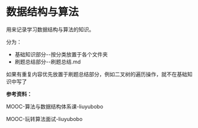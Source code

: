 # 数据结构与算法

用来记录学习数据结构与算法的知识。

分为：

* 基础知识部分--按分类放置于各个文件夹
* 刷题总结部分--刷题总结.md

如果有重复内容优先放置于刷题总结部分，例如二叉树的遍历操作，就不在基础知识中写了



**参考资料：**

MOOC-算法与数据结构体系课-liuyubobo

MOOC-玩转算法面试-liuyubobo





